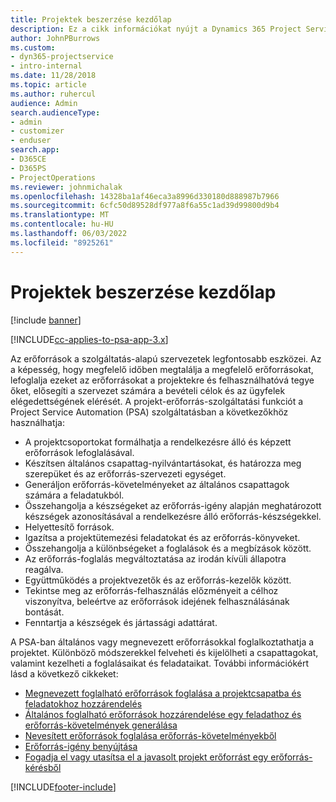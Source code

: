 ```yaml
---
title: Projektek beszerzése kezdőlap
description: Ez a cikk információkat nyújt a Dynamics 365 Project Service Automation (PSA) erőforrás-kezelési képességeiről.
author: JohnPBurrows
ms.custom:
- dyn365-projectservice
- intro-internal
ms.date: 11/28/2018
ms.topic: article
ms.author: ruhercul
audience: Admin
search.audienceType:
- admin
- customizer
- enduser
search.app:
- D365CE
- D365PS
- ProjectOperations
ms.reviewer: johnmichalak
ms.openlocfilehash: 14328ba1af46eca3a8996d330180d888987b7966
ms.sourcegitcommit: 6cfc50d89528df977a8f6a55c1ad39d99800d9b4
ms.translationtype: MT
ms.contentlocale: hu-HU
ms.lasthandoff: 06/03/2022
ms.locfileid: "8925261"
---
```

# <a name="resourcing-projects-home-page"></a>Projektek beszerzése kezdőlap

[!include [banner](../includes/psa-now-project-operations.md)]

[!INCLUDE[cc-applies-to-psa-app-3.x](../includes/cc-applies-to-psa-app-3x.md)]

Az erőforrások a szolgáltatás-alapú szervezetek legfontosabb eszközei. Az a képesség, hogy megfelelő időben megtalálja a megfelelő erőforrásokat, lefoglalja ezeket az erőforrásokat a projektekre és felhasználhatóvá tegye őket, elősegíti a szervezet számára a bevételi célok és az ügyfelek elégedettségének elérését. A projekt-erőforrás-szolgáltatási funkciót a Project Service Automation (PSA) szolgáltatásban a következőkhöz használhatja:

- A projektcsoportokat formálhatja a rendelkezésre álló és képzett erőforrások lefoglalásával.
- Készítsen általános csapattag-nyilvántartásokat, és határozza meg szerepüket és az erőforrás-szervezeti egységet.
- Generáljon erőforrás-követelményeket az általános csapattagok számára a feladatukból.
- Összehangolja a készségeket az erőforrás-igény alapján meghatározott készségek azonosításával a rendelkezésre álló erőforrás-készségekkel.
- Helyettesítő források.
- Igazítsa a projektütemezési feladatokat és az erőforrás-könyveket.
- Összehangolja a különbségeket a foglalások és a megbízások között.
- Az erőforrás-foglalás megváltoztatása az irodán kívüli állapotra reagálva.
- Együttműködés a projektvezetők és az erőforrás-kezelők között.
- Tekintse meg az erőforrás-felhasználás előzményeit a célhoz viszonyítva, beleértve az erőforrások idejének felhasználásának bontását.
- Fenntartja a készségek és jártassági adattárat.


A PSA-ban általános vagy megnevezett erőforrásokkal foglalkoztathatja a projektet. Különböző módszerekkel felveheti és kijelölheti a csapattagokat, valamint kezelheti a foglalásaikat és feladataikat. További információkért lásd a következő cikkeket:

- [Megnevezett foglalható erőforrások foglalása a projektcsapatba és feladatokhoz hozzárendelés](assign-named-bookable-resource.md)
- [Általános foglalható erőforrások hozzárendelése egy feladathoz és erőforrás-követelmények generálása](assign-generic-bookable-resource.md)
- [Nevesített erőforrások foglalása erőforrás-követelményekből](book-named-resource.md)
- [Erőforrás-igény benyújtása](submit-resource-request.md)
- [Fogadja el vagy utasítsa el a javasolt projekt erőforrást egy erőforrás-kérésből](accept-reject-proposed-resource.md)


[!INCLUDE[footer-include](../includes/footer-banner.md)]
